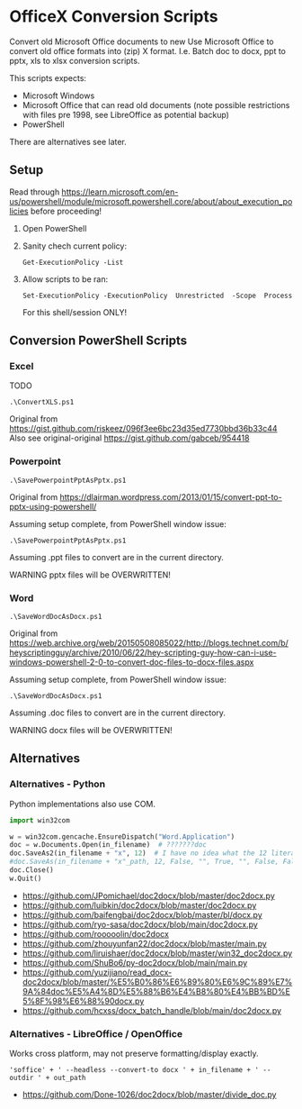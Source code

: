 # OfficeX Conversion Scripts

Convert old Microsoft Office documents to new
Use Microsoft Office to convert old office formats into (zip) X format.
I.e. Batch doc to docx, ppt to pptx, xls to xlsx conversion scripts.

This scripts expects:

  * Microsoft Windows
  * Microsoft Office that can read old documents (note possible restrictions with files pre 1998, see LibreOffice as potential backup)
  * PowerShell

There are alternatives see later.

## Setup

Read through https://learn.microsoft.com/en-us/powershell/module/microsoft.powershell.core/about/about_execution_policies before proceeding!

 1. Open PowerShell
 2. Sanity chech current policy:

        Get-ExecutionPolicy -List

 3. Allow scripts to be ran:

        Set-ExecutionPolicy -ExecutionPolicy  Unrestricted  -Scope  Process

    For this shell/session ONLY!


## Conversion PowerShell Scripts

### Excel

TODO

`.\ConvertXLS.ps1`

Original from https://gist.github.com/riskeez/096f3ee6bc23d35ed7730bbd36b33c44
Also see original-original https://gist.github.com/gabceb/954418

### Powerpoint

`.\SavePowerpointPptAsPptx.ps1`

Original from https://dlairman.wordpress.com/2013/01/15/convert-ppt-to-pptx-using-powershell/

Assuming setup complete, from PowerShell window issue:

    .\SavePowerpointPptAsPptx.ps1

Assuming .ppt files to convert are in the current directory.

WARNING pptx files will be OVERWRITTEN!


### Word

`.\SaveWordDocAsDocx.ps1`

Original from https://web.archive.org/web/20150508085022/http://blogs.technet.com/b/heyscriptingguy/archive/2010/06/22/hey-scripting-guy-how-can-i-use-windows-powershell-2-0-to-convert-doc-files-to-docx-files.aspx


Assuming setup complete, from PowerShell window issue:

    .\SaveWordDocAsDocx.ps1

Assuming .doc files to convert are in the current directory.

WARNING docx files will be OVERWRITTEN!


## Alternatives

### Alternatives - Python

Python implementations also use COM.

```python
import win32com

w = win32com.gencache.EnsureDispatch("Word.Application")
doc = w.Documents.Open(in_filename)  # ???????doc
doc.SaveAs2(in_filename + "x", 12)  # I have no idea what the 12 literal constant is for...
#doc.SaveAs(in_filename + "x"_path, 12, False, "", True, "", False, False, False, False)
doc.Close()
w.Quit()

```

  * https://github.com/JPomichael/doc2docx/blob/master/doc2docx.py
  * https://github.com/luibkin/doc2docx/blob/master/doc2docx.py
  * https://github.com/baifengbai/doc2docx/blob/master/bl/docx.py
  * https://github.com/ryo-sasa/doc2docx/blob/main/doc2docx.py
  * https://github.com/rooooolin/doc2docx
  * https://github.com/zhouyunfan22/doc2docx/blob/master/main.py
  * https://github.com/liruishaer/doc2docx/blob/master/win32_doc2docx.py
  * https://github.com/ShuBo6/py-doc2docx/blob/main/main.py
  * https://github.com/yuzijiano/read_docx-doc2docx/blob/master/%E5%B0%86%E6%89%80%E6%9C%89%E7%9A%84doc%E5%A4%8D%E5%88%B6%E4%B8%80%E4%BB%BD%E5%8F%98%E6%88%90docx.py
  * https://github.com/hcxss/docx_batch_handle/blob/main/doc2docx.py

### Alternatives - LibreOffice / OpenOffice

Works cross platform, may not preserve formatting/display exactly.

    'soffice' + ' --headless --convert-to docx ' + in_filename + ' --outdir ' + out_path

  * https://github.com/Done-1026/doc2docx/blob/master/divide_doc.py

